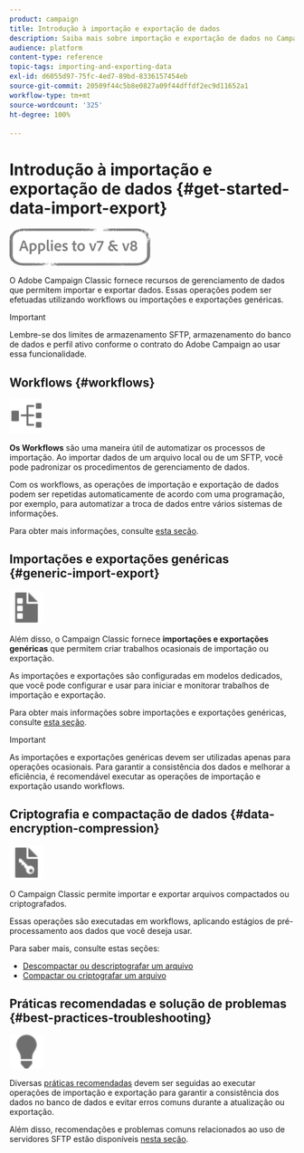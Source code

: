 ```yaml
---
product: campaign
title: Introdução à importação e exportação de dados
description: Saiba mais sobre importação e exportação de dados no Campaign Classic.
audience: platform
content-type: reference
topic-tags: importing-and-exporting-data
exl-id: d6055d97-75fc-4ed7-89bd-8336157454eb
source-git-commit: 20509f44c5b8e0827a09f44dffdf2ec9d11652a1
workflow-type: tm+mt
source-wordcount: '325'
ht-degree: 100%

---
```


# Introdução à importação e exportação de dados {#get-started-data-import-export}

![](../../assets/common.svg)

O Adobe Campaign Classic fornece recursos de gerenciamento de dados que permitem importar e exportar dados. Essas operações podem ser efetuadas utilizando workflows ou importações e exportações genéricas.

>[!IMPORTANT]
>
>Lembre-se dos limites de armazenamento SFTP, armazenamento do banco de dados e perfil ativo conforme o contrato do Adobe Campaign ao usar essa funcionalidade.

## Workflows {#workflows}

<img src="assets/do-not-localize/icon_workflows.svg" width="60px">

**Os Workflows** são uma maneira útil de automatizar os processos de importação. Ao importar dados de um arquivo local ou de um SFTP, você pode padronizar os procedimentos de gerenciamento de dados.

Com os workflows, as operações de importação e exportação de dados podem ser repetidas automaticamente de acordo com uma programação, por exemplo, para automatizar a troca de dados entre vários sistemas de informações.

Para obter mais informações, consulte [esta seção](../../platform/using/import-export-workflows.md).

## Importações e exportações genéricas {#generic-import-export}

<img src="assets/do-not-localize/icon_templates.svg" width="60px">

Além disso, o Campaign Classic fornece **importações e exportações genéricas** que permitem criar trabalhos ocasionais de importação ou exportação.

As importações e exportações são configuradas em modelos dedicados, que você pode configurar e usar para iniciar e monitorar trabalhos de importação e exportação.

Para obter mais informações sobre importações e exportações genéricas, consulte [esta seção](../../platform/using/about-generic-imports-exports.md).

>[!IMPORTANT]
>As importações e exportações genéricas devem ser utilizadas apenas para operações ocasionais. Para garantir a consistência dos dados e melhorar a eficiência, é recomendável executar as operações de importação e exportação usando workflows.

## Criptografia e compactação de dados {#data-encryption-compression}

<img src="assets/do-not-localize/icon_encrypt.svg" width="60px">

O Campaign Classic permite importar e exportar arquivos compactados ou criptografados.

Essas operações são executadas em workflows, aplicando estágios de pré-processamento aos dados que você deseja usar.

Para saber mais, consulte estas seções:

* [Descompactar ou descriptografar um arquivo](../../platform/using/unzip-decrypt.md)
* [Compactar ou criptografar um arquivo](../../platform/using/zip-encrypt.md)

## Práticas recomendadas e solução de problemas {#best-practices-troubleshooting}

<img src="assets/do-not-localize/icon_bestpractices.svg" width="60px">

Diversas [práticas recomendadas](../../platform/using/import-export-best-practices.md) devem ser seguidas ao executar operações de importação e exportação para garantir a consistência dos dados no banco de dados e evitar erros comuns durante a atualização ou exportação.

Além disso, recomendações e problemas comuns relacionados ao uso de servidores SFTP estão disponíveis [nesta seção](../../platform/using/sftp-server-usage.md).

